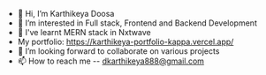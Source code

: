 - 👋 Hi, I’m Karthikeya Doosa
- 👀 I’m interested in Full stack, Frontend and Backend Development
- 🌱 I've learnt MERN stack in Nxtwave
- My portfolio: https://karthikeya-portfolio-kappa.vercel.app/
- 💞️ I’m looking forward to collaborate on various projects
- 📫 How to reach me -- dkarthikeya888@gmail.com

<!---
Karthikeya-88/Karthikeya-88 is a ✨ special ✨ repository because its `README.md` (this file) appears on your GitHub profile.
You can click the Preview link to take a look at your changes.
--->
